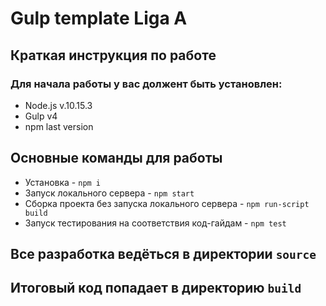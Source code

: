 # Gulp template Liga A

## Краткая инструкция по работе

### Для начала работы у вас должент быть установлен:

- Node.js v.10.15.3
- Gulp v4
- npm last version

## Основные команды для работы

- Установка - `npm i`
- Запуск локального сервера - `npm start`
- Сборка проекта без запуска локального сервера - `npm run-script build`
- Запуск тестирования на соответствия код-гайдам - `npm test`

## Все разработка ведёться в директории `source`

## Итоговый код попадает в директорию `build`
